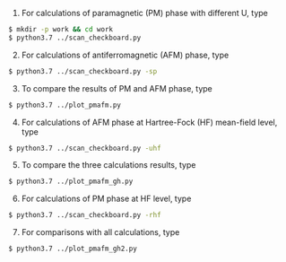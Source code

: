 1. For calculations of paramagnetic (PM) phase with different U, type

```sh
$ mkdir -p work && cd work
$ python3.7 ../scan_checkboard.py
```

2. For calculations of antiferromagnetic (AFM) phase, type

```sh
$ python3.7 ../scan_checkboard.py -sp
```

3. To compare the results of PM and AFM phase, type

```sh
$ python3.7 ../plot_pmafm.py
```

4. For calculations of AFM phase at Hartree-Fock (HF) mean-field level, type

```sh
$ python3.7 ../scan_checkboard.py -uhf
```

5. To compare the three calculations results, type

```sh
$ python3.7 ../plot_pmafm_gh.py
```

6. For calculations of PM phase at HF level, type

```sh
$ python3.7 ../scan_checkboard.py -rhf
```

7. For comparisons with all calculations, type

```sh
$ python3.7 ../plot_pmafm_gh2.py
```

